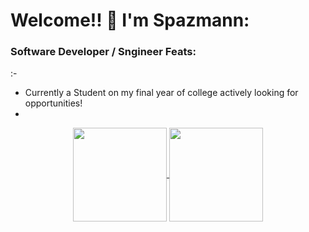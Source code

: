 # Welcome!! 👋 I'm Spazmann:

### Software Developer / Sngineer Feats:
:-
- Currently a Student on my final year of college actively looking for opportunities!
- 

<p align="center">
    <a href="https://github.com/anuraghazra/github-readme-stats">
    <img height=150 align="center" src="https://github-readme-stats.vercel.app/api?username=Taiyou06&show_icons=true&theme=tokyonight&rank_icon=github" />
  </a>
  <img height=150 align="center" src="https://github-readme-streak-stats.herokuapp.com?user=Taiyou06&theme=dark&hide_border=true">
</p>
